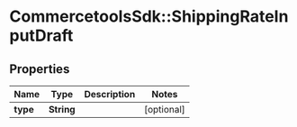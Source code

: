 # CommercetoolsSdk::ShippingRateInputDraft

## Properties
Name | Type | Description | Notes
------------ | ------------- | ------------- | -------------
**type** | **String** |  | [optional] 

